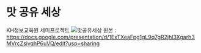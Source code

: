 # 맛 공유 세상
KH정보교육원 세미프로젝트
![맛공유세상](https://github.com/user-attachments/assets/3d304d24-0dde-42c5-ab06-98b16e106b14)
원본 : https://docs.google.com/presentation/d/1ExTXeaFpg1gL9q7gR2jhl3Xgarh3MVrcZsivqhP6uVQ/edit?usp=sharing
